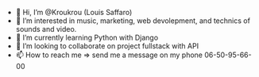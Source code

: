 - 👋 Hi, I’m @Kroukrou (Louis Saffaro)
- 👀 I’m interested in music, marketing, web devolepment, and technics of sounds and video.
- 🌱 I’m currently learning Python with Django
- 💞️ I’m looking to collaborate on project fullstack with API
- 📫 How to reach me => send me a message on my phone 06-50-95-66-00

<!---
Kroukrou/Kroukrou is a ✨ special ✨ repository because its `README.md` (this file) appears on your GitHub profile.
You can click the Preview link to take a look at your changes.
--->
